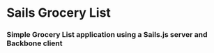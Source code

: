 # Sails Grocery List
### Simple Grocery List application using a Sails.js server and Backbone client
